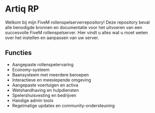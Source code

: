 # Artiq RP

Welkom bij mijn FiveM rollenspelserverrepository! Deze repository bevat alle benodigde bronnen en documentatie voor het uitvoeren van een succesvolle FiveM rollenspelserver. Hier vindt u alles wat u moet weten over het instellen en aanpassen van uw server.

## Functies

- Aangepaste rollenspelervaring
- Economy-systeem
- Baansysteem met meerdere beroepen
- Interactieve en meeslepende omgeving
- Aangepaste voertuigen en activa
- Wetshandhaving en hulpdiensten
- Spelershuisvesting en bedrijven
- Handige admin tools
- Regelmatige updates en community-ondersteuning
